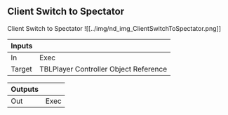## Client Switch to Spectator
Client Switch to Spectator
![[../img/nd_img_ClientSwitchToSpectator.png]]

|Inputs||
|--|--|
| In | Exec |
| Target | TBLPlayer Controller Object Reference |

|Outputs||
|--|--|
| Out | Exec |

